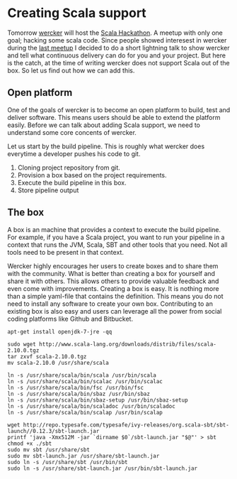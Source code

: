 # Creating Scala support

Tomorrow [wercker](http://wercker.com) will host the [Scala Hackathon](http://www.meetup.com/amsterdam-scala/events/116311362/). A meetup with only one goal; hacking some scala code. Since people showed interesest in wercker during the [last meetup](http://www.meetup.com/amsterdam-scala/events/116300402/) I decided to do a short lightning talk to show wercker and tell what continuous delivery can do for you and your project. But here is the catch, at the time of writing wercker does not support Scala out of the box. So let us find out how we can add this.

## Open platform

One of the goals of wercker is to become an open platform to build, test and deliver software. This means users should be able to extend the platform easily. Before we can talk about adding Scala support, we need to understand some core concents of wercker.

Let us start by the build pipeline. This is roughly what wercker does everytime a developer pushes his code to git.

1. Cloning project repository from git.
2. Provision a box based on the project requirements.
3. Execute the build pipeline in this box.
4. Store pipeline output

## The box

A box is an machine that provides a context to execute the build pipeline. For example, if you have a Scala project, you want to run your pipeline in a context that runs the JVM, Scala, SBT and other tools that you need. Not all tools need to be present in that context.

Wercker highly encourages her users to create boxes and to share them with the community. What is better than creating a box for yourself and share it with others. This allows others to provide valuable feedback and even come with improvements. Creating a box is easy. It is nothing more than a simple yaml-file that contains the definition. This means you do not need to install any software to create your own box. Contributing to an existing box is also easy and users can leverage all the power from social coding platforms like Github and Bitbucket.

	apt-get install openjdk-7-jre -qq
	
	sudo wget http://www.scala-lang.org/downloads/distrib/files/scala-2.10.0.tgz
	tar zxvf scala-2.10.0.tgz
	mv scala-2.10.0 /usr/share/scala
	
	ln -s /usr/share/scala/bin/scala /usr/bin/scala
	ln -s /usr/share/scala/bin/scalac /usr/bin/scalac
	ln -s /usr/share/scala/bin/fsc /usr/bin/fsc
	ln -s /usr/share/scala/bin/sbaz /usr/bin/sbaz
	ln -s /usr/share/scala/bin/sbaz-setup /usr/bin/sbaz-setup
	ln -s /usr/share/scala/bin/scaladoc /usr/bin/scaladoc
	ln -s /usr/share/scala/bin/scalap /usr/bin/scalap

	wget http://repo.typesafe.com/typesafe/ivy-releases/org.scala-sbt/sbt-launch//0.12.3/sbt-launch.jar
	printf 'java -Xmx512M -jar `dirname $0`/sbt-launch.jar "$@"' > sbt
	chmod +x ./sbt
	sudo mv sbt /usr/share/sbt
	sudo mv sbt-launch.jar /usr/share/sbt-launch.jar
	sudo ln -s /usr/share/sbt /usr/bin/sbt
	sudo ln -s /usr/share/sbt-launch.jar /usr/bin/sbt-launch.jar